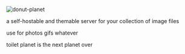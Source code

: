 ![donut-planet](https://github.com/user-attachments/assets/d52630d9-c0c5-4976-9c5c-fe60de5c580d "donut planet")

a self-hostable and themable server for your collection of image files

use for photos gifs whatever

toilet planet is the next planet over

